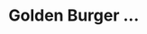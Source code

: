 
<!-- ![image](https://user-images.githubusercontent.com/106698505/222589897-e5689451-d0e2-462c-93df-54dedab18fce.png) -->


# Golden Burger ...
